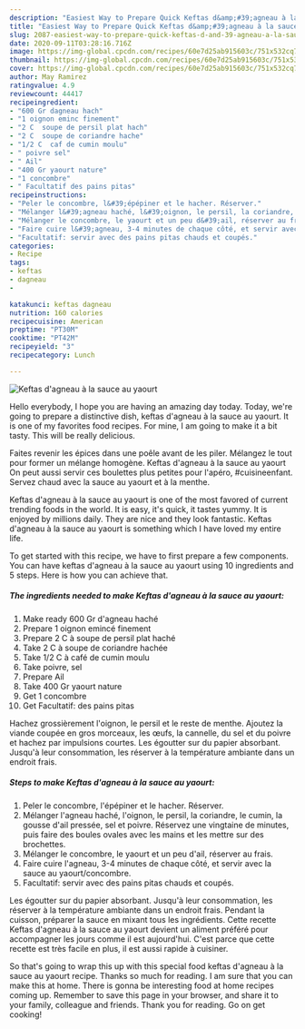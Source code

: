 ```yaml
---
description: "Easiest Way to Prepare Quick Keftas d&amp;#39;agneau à la sauce au yaourt"
title: "Easiest Way to Prepare Quick Keftas d&amp;#39;agneau à la sauce au yaourt"
slug: 2087-easiest-way-to-prepare-quick-keftas-d-and-39-agneau-a-la-sauce-au-yaourt
date: 2020-09-11T03:28:16.716Z
image: https://img-global.cpcdn.com/recipes/60e7d25ab915603c/751x532cq70/keftas-dagneau-a-la-sauce-au-yaourt-photo-principale-de-la-recette.jpg
thumbnail: https://img-global.cpcdn.com/recipes/60e7d25ab915603c/751x532cq70/keftas-dagneau-a-la-sauce-au-yaourt-photo-principale-de-la-recette.jpg
cover: https://img-global.cpcdn.com/recipes/60e7d25ab915603c/751x532cq70/keftas-dagneau-a-la-sauce-au-yaourt-photo-principale-de-la-recette.jpg
author: May Ramirez
ratingvalue: 4.9
reviewcount: 44417
recipeingredient:
- "600 Gr dagneau hach"
- "1 oignon eminc finement"
- "2 C  soupe de persil plat hach"
- "2 C  soupe de coriandre hache"
- "1/2 C  caf de cumin moulu"
- " poivre sel"
- " Ail"
- "400 Gr yaourt nature"
- "1 concombre"
- " Facultatif des pains pitas"
recipeinstructions:
- "Peler le concombre, l&#39;épépiner et le hacher. Réserver."
- "Mélanger l&#39;agneau haché, l&#39;oignon, le persil, la coriandre, le cumin, la gousse d&#39;ail pressée, sel et poivre. Réservez une vingtaine de minutes, puis faire des boules ovales avec les mains et les mettre sur des brochettes."
- "Mélanger le concombre, le yaourt et un peu d&#39;ail, réserver au frais."
- "Faire cuire l&#39;agneau, 3-4 minutes de chaque côté, et servir avec la sauce au yaourt/concombre."
- "Facultatif: servir avec des pains pitas chauds et coupés."
categories:
- Recipe
tags:
- keftas
- dagneau
- 

katakunci: keftas dagneau  
nutrition: 160 calories
recipecuisine: American
preptime: "PT30M"
cooktime: "PT42M"
recipeyield: "3"
recipecategory: Lunch

---
```



![Keftas d&#39;agneau à la sauce au yaourt](https://img-global.cpcdn.com/recipes/60e7d25ab915603c/751x532cq70/keftas-dagneau-a-la-sauce-au-yaourt-photo-principale-de-la-recette.jpg)

Hello everybody, I hope you are having an amazing day today. Today, we're going to prepare a distinctive dish, keftas d&#39;agneau à la sauce au yaourt. It is one of my favorites food recipes. For mine, I am going to make it a bit tasty. This will be really delicious.

Faites revenir les épices dans une poêle avant de les piler. Mélangez le tout pour former un mélange homogène. Keftas d&#39;agneau à la sauce au yaourt On peut aussi servir ces boulettes plus petites pour l&#39;apéro, #cuisineenfant. Servez chaud avec la sauce au yaourt et à la menthe.

Keftas d&#39;agneau à la sauce au yaourt is one of the most favored of current trending foods in the world. It is easy, it's quick, it tastes yummy. It is enjoyed by millions daily. They are nice and they look fantastic. Keftas d&#39;agneau à la sauce au yaourt is something which I have loved my entire life.


To get started with this recipe, we have to first prepare a few components. You can have keftas d&#39;agneau à la sauce au yaourt using 10 ingredients and 5 steps. Here is how you can achieve that.

<!--inarticleads1-->

##### The ingredients needed to make Keftas d&#39;agneau à la sauce au yaourt:

1. Make ready 600 Gr d&#39;agneau haché
1. Prepare 1 oignon emincé finement
1. Prepare 2 C à soupe de persil plat haché
1. Take 2 C à soupe de coriandre hachée
1. Take 1/2 C à café de cumin moulu
1. Take  poivre, sel
1. Prepare  Ail
1. Take 400 Gr yaourt nature
1. Get 1 concombre
1. Get  Facultatif: des pains pitas


Hachez grossièrement l&#39;oignon, le persil et le reste de menthe. Ajoutez la viande coupée en gros morceaux, les œufs, la cannelle, du sel et du poivre et hachez par impulsions courtes. Les égoutter sur du papier absorbant. Jusqu&#39;à leur consommation, les réserver à la température ambiante dans un endroit frais. 

<!--inarticleads2-->

##### Steps to make Keftas d&#39;agneau à la sauce au yaourt:

1. Peler le concombre, l&#39;épépiner et le hacher. Réserver.
1. Mélanger l&#39;agneau haché, l&#39;oignon, le persil, la coriandre, le cumin, la gousse d&#39;ail pressée, sel et poivre. Réservez une vingtaine de minutes, puis faire des boules ovales avec les mains et les mettre sur des brochettes.
1. Mélanger le concombre, le yaourt et un peu d&#39;ail, réserver au frais.
1. Faire cuire l&#39;agneau, 3-4 minutes de chaque côté, et servir avec la sauce au yaourt/concombre.
1. Facultatif: servir avec des pains pitas chauds et coupés.


Les égoutter sur du papier absorbant. Jusqu&#39;à leur consommation, les réserver à la température ambiante dans un endroit frais. Pendant la cuisson, préparer la sauce en mixant tous les ingrédients. Cette recette Keftas d&#39;agneau à la sauce au yaourt devient un aliment préféré pour accompagner les jours comme il est aujourd&#39;hui. C&#39;est parce que cette recette est très facile en plus, il est aussi rapide à cuisiner. 

So that's going to wrap this up with this special food keftas d&#39;agneau à la sauce au yaourt recipe. Thanks so much for reading. I am sure that you can make this at home. There is gonna be interesting food at home recipes coming up. Remember to save this page in your browser, and share it to your family, colleague and friends. Thank you for reading. Go on get cooking!
